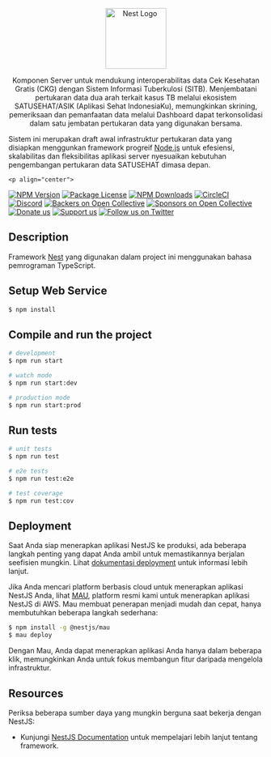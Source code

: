 <p align="center">
  <a href="http://nestjs.com/" target="blank"><img src="https://nestjs.com/img/logo-small.svg" width="120" alt="Nest Logo" /></a>
</p>

[circleci-image]: https://img.shields.io/circleci/build/github/nestjs/nest/master?token=abc123def456
[circleci-url]: https://circleci.com/gh/nestjs/nest

  <p align="center">Komponen Server untuk mendukung interoperabilitas data Cek Kesehatan Gratis (CKG) dengan Sistem Informasi Tuberkulosi (SITB). Menjembatani pertukaran data dua arah terkait kasus TB melalui ekosistem SATUSEHAT/ASIK (Aplikasi Sehat IndonesiaKu), memungkinkan skrining, pemeriksaan dan pemanfaatan data melalui Dashboard dapat terkonsolidasi dalam satu jembatan pertukaran data yang digunakan bersama.
  
  Sistem ini merupakan draft awal infrastruktur pertukaran data yang disiapkan menggunkan framework progreif <a href="http://nodejs.org" target="_blank">Node.js</a> untuk efesiensi, skalabilitas dan fleksibilitas aplikasi server nyesuaikan kebutuhan pengembangan pertukaran data SATUSEHAT dimasa depan.</p>

    <p align="center">
<a href="https://www.npmjs.com/~nestjscore" target="_blank"><img src="https://img.shields.io/npm/v/@nestjs/core.svg" alt="NPM Version" /></a>
<a href="https://www.npmjs.com/~nestjscore" target="_blank"><img src="https://img.shields.io/npm/l/@nestjs/core.svg" alt="Package License" /></a>
<a href="https://www.npmjs.com/~nestjscore" target="_blank"><img src="https://img.shields.io/npm/dm/@nestjs/common.svg" alt="NPM Downloads" /></a>
<a href="https://circleci.com/gh/nestjs/nest" target="_blank"><img src="https://img.shields.io/circleci/build/github/nestjs/nest/master" alt="CircleCI" /></a>
<a href="https://discord.gg/G7Qnnhy" target="_blank"><img src="https://img.shields.io/badge/discord-online-brightgreen.svg" alt="Discord"/></a>
<a href="https://opencollective.com/nest#backer" target="_blank"><img src="https://opencollective.com/nest/backers/badge.svg" alt="Backers on Open Collective" /></a>
<a href="https://opencollective.com/nest#sponsor" target="_blank"><img src="https://opencollective.com/nest/sponsors/badge.svg" alt="Sponsors on Open Collective" /></a>
  <a href="https://paypal.me/kamilmysliwiec" target="_blank"><img src="https://img.shields.io/badge/Donate-PayPal-ff3f59.svg" alt="Donate us"/></a>
    <a href="https://opencollective.com/nest#sponsor"  target="_blank"><img src="https://img.shields.io/badge/Support%20us-Open%20Collective-41B883.svg" alt="Support us"></a>
  <a href="https://twitter.com/nestframework" target="_blank"><img src="https://img.shields.io/twitter/follow/nestframework.svg?style=social&label=Follow" alt="Follow us on Twitter"></a>
</p>
  <!--[![Backers on Open Collective](https://opencollective.com/nest/backers/badge.svg)](https://opencollective.com/nest#backer)
  [![Sponsors on Open Collective](https://opencollective.com/nest/sponsors/badge.svg)](https://opencollective.com/nest#sponsor)-->

## Description

Framework [Nest](https://github.com/nestjs/nest) yang digunakan dalam project ini menggunakan bahasa pemrograman TypeScript.

## Setup Web Service

```bash
$ npm install
```

## Compile and run the project

```bash
# development
$ npm run start

# watch mode
$ npm run start:dev

# production mode
$ npm run start:prod
```

## Run tests

```bash
# unit tests
$ npm run test

# e2e tests
$ npm run test:e2e

# test coverage
$ npm run test:cov
```

## Deployment
Saat Anda siap menerapkan aplikasi NestJS ke produksi, ada beberapa langkah penting yang dapat Anda ambil untuk memastikannya berjalan seefisien mungkin. Lihat [dokumentasi deployment](https://docs.nestjs.com/deployment) untuk informasi lebih lanjut.

Jika Anda mencari platform berbasis cloud untuk menerapkan aplikasi NestJS Anda, lihat [MAU](https://mau.nestjs.com), platform resmi kami untuk menerapkan aplikasi NestJS di AWS. Mau membuat penerapan menjadi mudah dan cepat, hanya membutuhkan beberapa langkah sederhana:

```bash
$ npm install -g @nestjs/mau
$ mau deploy
```

Dengan Mau, Anda dapat menerapkan aplikasi Anda hanya dalam beberapa klik, memungkinkan Anda untuk fokus membangun fitur daripada mengelola infrastruktur.

## Resources

Periksa beberapa sumber daya yang mungkin berguna saat bekerja dengan NestJS:

- Kunjungi [NestJS Documentation](https://docs.nestjs.com) untuk mempelajari lebih lanjut tentang framework.
